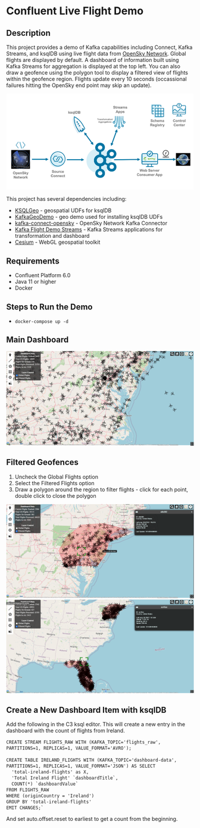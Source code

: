 # Confluent Live Flight Demo


## Description

This project provides a demo of Kafka capabilities including Connect, Kafka Streams, and ksqlDB using live flight data from [OpenSky Network](https://opensky-network.org/). Global flights are displayed by default. A dashboard of information built using Kafka Streams for aggregation is displayed at the top left. You can also draw a geofence using the polygon tool to display a filtered view of flights within the geofence region. Flights update every 10 seconds (occassional failures hitting the OpenSky end point may skip an update).

![alt text](https://github.com/michaelpeacock/flight-demo-web-app/raw/main/src/main/resources/static/images/FlightDemo.png "Flight Demo")

This project has several dependencies including:

  * [KSQLGeo](https://github.com/wlaforest/KSQLGeo) - geospatial UDFs for ksqlDB
  * [KafkaGeoDemo](https://github.com/wlaforest/KafkaGeoDemo) - geo demo used for installing ksqlDB UDFs
  * [kafka-connect-opensky](https://github.com/nbuesing/kafka-connect-opensky) - OpenSky Network Kafka Connector
  * [Kafka Flight Demo Streams](https://github.com/michaelpeacock/kafka-flight-demo-streams) - Kafka Streams applications for transformation and dashboard
  * [Cesium](https://github.com/CesiumGS/cesium) - WebGL geospatial toolkit


## Requirements
  * Confluent Platform 6.0
  * Java 11 or higher
  * Docker

## Steps to Run the Demo
  * `docker-compose up -d` 

## Main Dashboard
![alt text](https://github.com/michaelpeacock/flight-demo-web-app/raw/main/src/main/resources/static/images/global-flights.png "Global Flights")

## Filtered Geofences
  1. Uncheck the Global Flights option
  2. Select the Filtered Flights option
  3. Draw a polygon around the region to filter flights - click for each point, double click to close the polygon

![alt text](https://github.com/michaelpeacock/flight-demo-web-app/raw/main/src/main/resources/static/images/filtered-flghts1.png "Filtered Philly Flights")
![alt text](https://github.com/michaelpeacock/flight-demo-web-app/raw/main/src/main/resources/static/images/filtered-flights2.png "Filtered Florida Flights")

## Create a New Dashboard Item with ksqlDB
Add the following in the C3 ksql editor. This will create a new entry in the dashboard with the count of flights from Ireland.

````
CREATE STREAM FLIGHTS_RAW WITH (KAFKA_TOPIC='flights_raw', PARTITIONS=1, REPLICAS=1, VALUE_FORMAT='AVRO');

CREATE TABLE IRELAND_FLIGHTS WITH (KAFKA_TOPIC='dashboard-data', PARTITIONS=1, REPLICAS=1, VALUE_FORMAT='JSON') AS SELECT
  'total-ireland-flights' as X,
  'Total Ireland Flight' `dashboardTitle`,
  COUNT(*) `dashboardValue`
FROM FLIGHTS_RAW
WHERE (originCountry = 'Ireland')
GROUP BY 'total-ireland-flights'
EMIT CHANGES;`
````

And set auto.offset.reset to earliest to get a count from the beginning.

